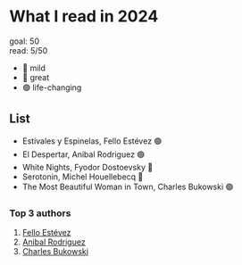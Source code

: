 # What I read in 2024

goal: 50 \
read: 5/50

- 🔴 mild
- 🔵 great
- 🟢 life-changing

## List

- Estivales y Espinelas, Fello Estévez 🟢
- El Despertar, Anibal Rodriguez 🟢
- White Nights, Fyodor Dostoevsky 🔵
- Serotonin, Michel Houellebecq 🔵
- The Most Beautiful Woman in Town, Charles Bukowski 🟢

### Top 3 authors

1. [Fello Estévez](https://www.goodreads.com/author/show/47503297.Fello_Est_vez)
2. [Anibal Rodriguez](https://www.goodreads.com/author/show/8155469.Anibal_Rodriguez)
3. [Charles Bukowski](https://www.goodreads.com/author/show/13275.Charles_Bukowski)
